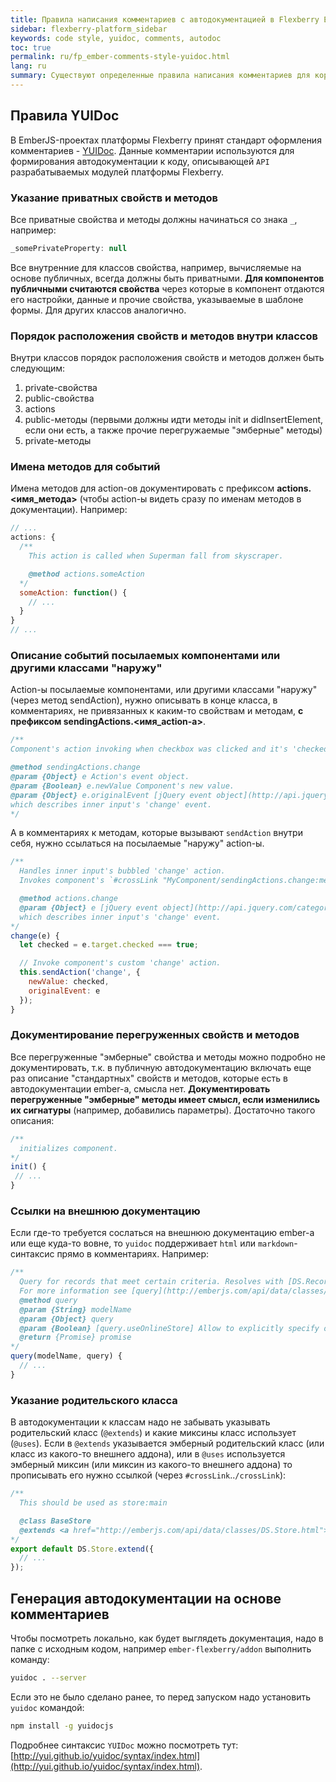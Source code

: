 ```yaml
---
title: Правила написания комментариев с автодокументацией в Flexberry Ember
sidebar: flexberry-platform_sidebar
keywords: code style, yuidoc, comments, autodoc
toc: true
permalink: ru/fp_ember-comments-style-yuidoc.html
lang: ru
summary: Существуют определенные правила написания комментариев для корректного формирования автодокументации в ember-flexberry и других ember-проектах. Все комментарии пишутся по правилам YUIDoc.
---
```


## Правила YUIDoc

В EmberJS-проектах платформы Flexberry принят стандарт оформления комментариев - [YUIDoc](http://yui.github.io/yuidoc/syntax/index.html). Данные комментарии используются для формирования автодокументации к коду, описывающей `API` разрабатываемых модулей платформы Flexberry.

### Указание приватных свойств и методов

 Все приватные свойства и методы должны начинаться со знака `_`, например:

``` javascript
_somePrivateProperty: null
```

Все внутренние для классов свойства, например, вычисляемые на основе публичных, всегда должны быть приватными.
**Для компонентов публичными считаются свойства** через которые в компонент отдаются его настройки, данные и прочие свойства, указываемые в шаблоне формы.
Для других классов аналогично.

### Порядок расположения свойств и методов внутри классов

Внутри классов порядок расположения свойств и методов должен быть следующим:
1. private-свойства
2. public-свойства
3. actions
4. public-методы (первыми должны идти методы init и didInsertElement, если они есть, а также прочие перегружаемые "эмберные" методы)
5. private-методы

### Имена методов для событий

Имена методов для action-ов документировать с префиксом **actions.<имя_метода>** (чтобы action-ы видеть сразу по именам методов в документации). Например:

``` javascript
// ...
actions: {
  /**
    This action is called when Superman fall from skyscraper.

    @method actions.someAction
  */
  someAction: function() {
    // ...
  }
}
// ...
```

### Описание событий посылаемых компонентами или другими классами "наружу"

Action-ы посылаемые компонентами, или другими классами "наружу" (через метод sendAction), нужно описывать в конце класса, в комментариях, не привязанных к каким-то свойствам и методам, **с префиксом sendingActions.<имя_action-a>**.

``` javascript
/**
Component's action invoking when checkbox was clicked and it's 'checked' state changed.

@method sendingActions.change
@param {Object} e Action's event object.
@param {Boolean} e.newValue Component's new value.
@param {Object} e.originalEvent [jQuery event object](http://api.jquery.com/category/events/event-object/)
which describes inner input's 'change' event.
*/
```

А в комментариях к методам, которые вызывают `sendAction` внутри себя, нужно ссылаться на посылаемые "наружу" action-ы.

``` javascript
/**
  Handles inner input's bubbled 'change' action.
  Invokes component's `#crossLink "MyComponent/sendingActions.change:method"`'change'`/crossLink` action.

  @method actions.change
  @param {Object} e [jQuery event object](http://api.jquery.com/category/events/event-object/)
  which describes inner input's 'change' event.
*/
change(e) {
  let checked = e.target.checked === true;

  // Invoke component's custom 'change' action.
  this.sendAction('change', {
    newValue: checked,
    originalEvent: e
  });
}
```

### Документирование перегруженных свойств и методов

Все перегруженные "эмберные" свойства и методы можно подробно не документировать, т.к. в публичную автодокументацию включать еще раз описание "стандартных" свойств и методов, которые есть в автодокументации ember-а, смысла нет.
**Документировать перегруженные "эмберные" методы имеет смысл, если изменились их сигнатуры** (например, добавились параметры).
Достаточно такого описания:

``` javascript
/**
  initializes component.
*/
init() {
 // ...
}
```

### Ссылки на внешнюю документацию

Если где-то требуется сослаться на внешнюю документацию ember-a или еще куда-то вовне, то `yuidoc` поддерживает `html` или `markdown`-синтаксис прямо в комментариях.
Например:

``` javascript
/**
  Query for records that meet certain criteria. Resolves with [DS.RecordArray](http://emberjs.com/api/data/classes/DS.RecordArray.html).
  For more information see [query](http://emberjs.com/api/data/classes/DS.Store.html#method_query) method of [DS.Store](http://emberjs.com/api/data/classes/DS.Store.html).
  @method query
  @param {String} modelName
  @param {Object} query
  @param {Boolean} [query.useOnlineStore] Allow to explicitly specify online or offline store using independently of global online status
  @return {Promise} promise
*/
query(modelName, query) {
  // ...
}
```

### Указание родительского класса

В автодокументации к классам надо не забывать указывать родительский класс (`@extends`) и какие миксины класс использует (`@uses`).
Если в `@extends` указывается эмберный родительский класс (или класс из какого-то внешнего аддона), или в `@uses` используется эмберный миксин (или миксин из какого-то внешнего аддона) то прописывать его нужно ссылкой (через `#crossLink`..`/crossLink`):

``` javascript
/**
  This should be used as store:main

  @class BaseStore
  @extends <a href="http://emberjs.com/api/data/classes/DS.Store.html">DS.Store</a>
*/
export default DS.Store.extend({
  // ...
});
```

## Генерация автодокументации на основе комментариев

Чтобы посмотреть локально, как будет выглядеть документация, надо в папке с исходным кодом, например `ember-flexberry/addon` выполнить команду:

``` bash
yuidoc . --server
```

Если это не было сделано ранее, то перед запуском надо установить `yuidoc` командой:

``` bash
npm install -g yuidocjs
```

Подробнее синтаксис `YUIDoc` можно посмотреть тут: [http://yui.github.io/yuidoc/syntax/index.html](http://yui.github.io/yuidoc/syntax/index.html).